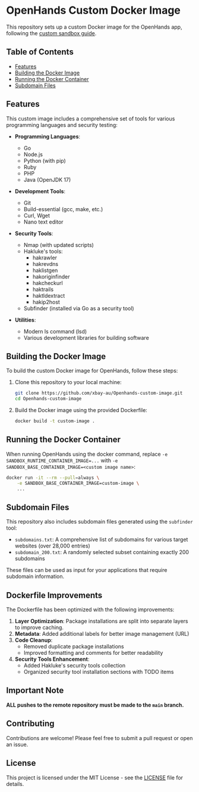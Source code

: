 

# OpenHands Custom Docker Image

This repository sets up a custom Docker image for the OpenHands app, following the [custom sandbox guide](https://docs.all-hands.dev/usage/how-to/custom-sandbox-guide).

## Table of Contents
- [Features](#features)
- [Building the Docker Image](#building-the-docker-image)
- [Running the Docker Container](#running-the-docker-container)
- [Subdomain Files](#subdomain-files)

## Features

This custom image includes a comprehensive set of tools for various programming languages and security testing:

- **Programming Languages**:
  - Go
  - Node.js
  - Python (with pip)
  - Ruby
  - PHP
  - Java (OpenJDK 17)

- **Development Tools**:
  - Git
  - Build-essential (gcc, make, etc.)
  - Curl, Wget
  - Nano text editor

- **Security Tools**:
  - Nmap (with updated scripts)
  - Hakluke's tools:
    - hakrawler
    - hakrevdns
    - haklistgen
    - hakoriginfinder
    - hakcheckurl
    - haktrails
    - haktldextract
    - hakip2host
  - Subfinder (installed via Go as a security tool)

- **Utilities**:
  - Modern ls command (lsd)
  - Various development libraries for building software

## Building the Docker Image

To build the custom Docker image for OpenHands, follow these steps:

1. Clone this repository to your local machine:
   ```bash
   git clone https://github.com/xbay-au/Openhands-custom-image.git
   cd Openhands-custom-image
   ```

2. Build the Docker image using the provided Dockerfile:
   ```bash
   docker build -t custom-image .
   ```

## Running the Docker Container

When running OpenHands using the docker command, replace `-e SANDBOX_RUNTIME_CONTAINER_IMAGE=...` with `-e SANDBOX_BASE_CONTAINER_IMAGE=<custom image name>`:

```bash
docker run -it --rm --pull=always \
    -e SANDBOX_BASE_CONTAINER_IMAGE=custom-image \
    ...
```

## Subdomain Files

This repository also includes subdomain files generated using the `subfinder` tool:

- `subdomains.txt`: A comprehensive list of subdomains for various target websites (over 28,000 entries)
- `subdomain_200.txt`: A randomly selected subset containing exactly 200 subdomains

These files can be used as input for your applications that require subdomain information.

## Dockerfile Improvements

The Dockerfile has been optimized with the following improvements:

1. **Layer Optimization**: Package installations are split into separate layers to improve caching.
2. **Metadata**: Added additional labels for better image management (URL)
3. **Code Cleanup**:
   - Removed duplicate package installations
   - Improved formatting and comments for better readability
4. **Security Tools Enhancement**:
   - Added Hakluke's security tools collection
   - Organized security tool installation sections with TODO items

## Important Note

**ALL pushes to the remote repository must be made to the `main` branch.**

## Contributing

Contributions are welcome! Please feel free to submit a pull request or open an issue.

## License

This project is licensed under the MIT License - see the [LICENSE](https://github.com/xbay-au/Openhands-custom-image/blob/main/LICENSE) file for details.


